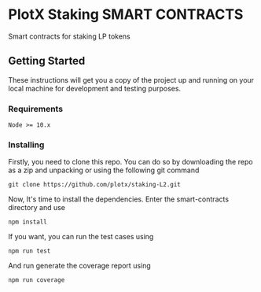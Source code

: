
<h1><a id="PLOTX"></a>PlotX Staking SMART CONTRACTS</h1>
<p>Smart contracts for staking LP tokens </p>


## Getting Started

These instructions will get you a copy of the project up and running on your local machine for development and testing purposes. 


### Requirements
```
Node >= 10.x
```


### Installing
Firstly, you need to clone this repo. You can do so by downloading the repo as a zip and unpacking or using the following git command

```
git clone https://github.com/plotx/staking-L2.git
```

Now, It's time to install the dependencies. Enter the smart-contracts directory and use

```
npm install
```
If you want, you can run the test cases using
```
npm run test
```
And run generate the coverage report using
```
npm run coverage
```

